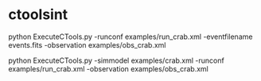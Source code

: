 # ctoolsint

python ExecuteCTools.py  -runconf examples/run_crab.xml -eventfilename events.fits -observation examples/obs_crab.xml

python ExecuteCTools.py -simmodel examples/crab.xml -runconf examples/run_crab.xml -observation examples/obs_crab.xml 



